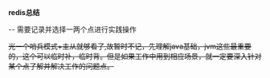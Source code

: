**redis总结**

-- 需要记录并选择一两个点进行实践操作

~~光一个哨兵模式+主从就够看了,故暂时不记，先理解java基础，jvm这些最重要的，这个可以临时补，临时背。但是如果工作中用到相应场景，就一定要深入针对某个点了解并解决工作的问题点。~~